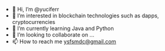 - 👋 Hi, I’m @yuciferr
- 👀 I’m interested in blockchain technologies such as dapps, cryptocurrencies
- 🌱 I’m currently learning Java and Python
- 💞️ I’m looking to collaborate on ...
- 📫 How to reach me ysfsmdc@gmail.com

<!---
yuciferr/yuciferr is a ✨ special ✨ repository because its `README.md` (this file) appears on your GitHub profile.
You can click the Preview link to take a look at your changes.
--->
